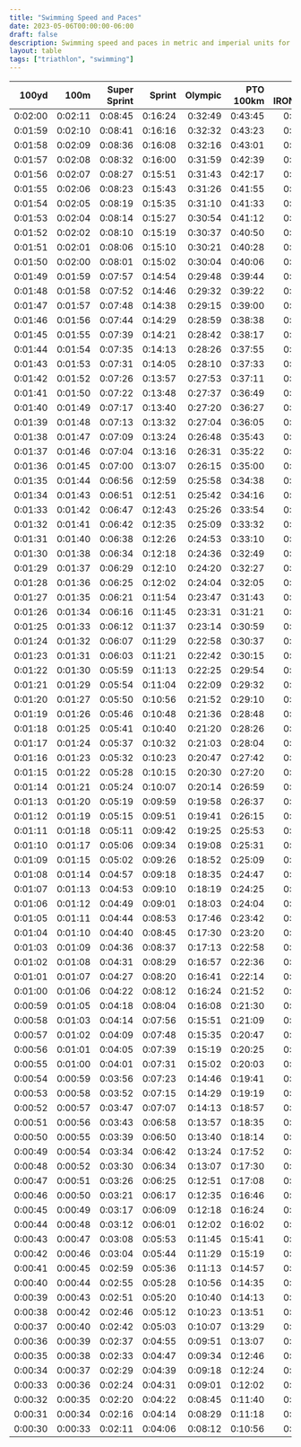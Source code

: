 ```yaml
---
title: "Swimming Speed and Paces"
date: 2023-05-06T00:00:00-06:00
draft: false
description: Swimming speed and paces in metric and imperial units for triathlon distances.
layout: table
tags: ["triathlon", "swimming"]
---
```


| 100yd   | 100m    | Super Sprint | Sprint  | Olympic | PTO 100km | Half IRONMAN | IRONMAN  |
| ------: | ------: | -----------: | ------: | ------: | --------: | -----------: | -------: |
| 0:02:00 | 0:02:11 |      0:08:45 | 0:16:24 | 0:32:49 |   0:43:45 |      0:42:14 |  1:24:29 |
| 0:01:59 | 0:02:10 |      0:08:41 | 0:16:16 | 0:32:32 |   0:43:23 |      0:41:53 |  1:23:47 |
| 0:01:58 | 0:02:09 |      0:08:36 | 0:16:08 | 0:32:16 |   0:43:01 |      0:41:32 |  1:23:04 |
| 0:01:57 | 0:02:08 |      0:08:32 | 0:16:00 | 0:31:59 |   0:42:39 |      0:41:11 |  1:22:22 |
| 0:01:56 | 0:02:07 |      0:08:27 | 0:15:51 | 0:31:43 |   0:42:17 |      0:40:50 |  1:21:40 |
| 0:01:55 | 0:02:06 |      0:08:23 | 0:15:43 | 0:31:26 |   0:41:55 |      0:40:29 |  1:20:58 |
| 0:01:54 | 0:02:05 |      0:08:19 | 0:15:35 | 0:31:10 |   0:41:33 |      0:40:08 |  1:20:15 |
| 0:01:53 | 0:02:04 |      0:08:14 | 0:15:27 | 0:30:54 |   0:41:12 |      0:39:47 |  1:19:33 |
| 0:01:52 | 0:02:02 |      0:08:10 | 0:15:19 | 0:30:37 |   0:40:50 |      0:39:25 |  1:18:51 |
| 0:01:51 | 0:02:01 |      0:08:06 | 0:15:10 | 0:30:21 |   0:40:28 |      0:39:04 |  1:18:09 |
| 0:01:50 | 0:02:00 |      0:08:01 | 0:15:02 | 0:30:04 |   0:40:06 |      0:38:43 |  1:17:26 |
| 0:01:49 | 0:01:59 |      0:07:57 | 0:14:54 | 0:29:48 |   0:39:44 |      0:38:22 |  1:16:44 |
| 0:01:48 | 0:01:58 |      0:07:52 | 0:14:46 | 0:29:32 |   0:39:22 |      0:38:01 |  1:16:02 |
| 0:01:47 | 0:01:57 |      0:07:48 | 0:14:38 | 0:29:15 |   0:39:00 |      0:37:40 |  1:15:20 |
| 0:01:46 | 0:01:56 |      0:07:44 | 0:14:29 | 0:28:59 |   0:38:38 |      0:37:19 |  1:14:37 |
| 0:01:45 | 0:01:55 |      0:07:39 | 0:14:21 | 0:28:42 |   0:38:17 |      0:36:58 |  1:13:55 |
| 0:01:44 | 0:01:54 |      0:07:35 | 0:14:13 | 0:28:26 |   0:37:55 |      0:36:36 |  1:13:13 |
| 0:01:43 | 0:01:53 |      0:07:31 | 0:14:05 | 0:28:10 |   0:37:33 |      0:36:15 |  1:12:31 |
| 0:01:42 | 0:01:52 |      0:07:26 | 0:13:57 | 0:27:53 |   0:37:11 |      0:35:54 |  1:11:48 |
| 0:01:41 | 0:01:50 |      0:07:22 | 0:13:48 | 0:27:37 |   0:36:49 |      0:35:33 |  1:11:06 |
| 0:01:40 | 0:01:49 |      0:07:17 | 0:13:40 | 0:27:20 |   0:36:27 |      0:35:12 |  1:10:24 |
| 0:01:39 | 0:01:48 |      0:07:13 | 0:13:32 | 0:27:04 |   0:36:05 |      0:34:51 |  1:09:42 |
| 0:01:38 | 0:01:47 |      0:07:09 | 0:13:24 | 0:26:48 |   0:35:43 |      0:34:30 |  1:09:00 |
| 0:01:37 | 0:01:46 |      0:07:04 | 0:13:16 | 0:26:31 |   0:35:22 |      0:34:09 |  1:08:17 |
| 0:01:36 | 0:01:45 |      0:07:00 | 0:13:07 | 0:26:15 |   0:35:00 |      0:33:48 |  1:07:35 |
| 0:01:35 | 0:01:44 |      0:06:56 | 0:12:59 | 0:25:58 |   0:34:38 |      0:33:26 |  1:06:53 |
| 0:01:34 | 0:01:43 |      0:06:51 | 0:12:51 | 0:25:42 |   0:34:16 |      0:33:05 |  1:06:11 |
| 0:01:33 | 0:01:42 |      0:06:47 | 0:12:43 | 0:25:26 |   0:33:54 |      0:32:44 |  1:05:28 |
| 0:01:32 | 0:01:41 |      0:06:42 | 0:12:35 | 0:25:09 |   0:33:32 |      0:32:23 |  1:04:46 |
| 0:01:31 | 0:01:40 |      0:06:38 | 0:12:26 | 0:24:53 |   0:33:10 |      0:32:02 |  1:04:04 |
| 0:01:30 | 0:01:38 |      0:06:34 | 0:12:18 | 0:24:36 |   0:32:49 |      0:31:41 |  1:03:22 |
| 0:01:29 | 0:01:37 |      0:06:29 | 0:12:10 | 0:24:20 |   0:32:27 |      0:31:20 |  1:02:39 |
| 0:01:28 | 0:01:36 |      0:06:25 | 0:12:02 | 0:24:04 |   0:32:05 |      0:30:59 |  1:01:57 |
| 0:01:27 | 0:01:35 |      0:06:21 | 0:11:54 | 0:23:47 |   0:31:43 |      0:30:37 |  1:01:15 |
| 0:01:26 | 0:01:34 |      0:06:16 | 0:11:45 | 0:23:31 |   0:31:21 |      0:30:16 |  1:00:33 |
| 0:01:25 | 0:01:33 |      0:06:12 | 0:11:37 | 0:23:14 |   0:30:59 |      0:29:55 |  0:59:50 |
| 0:01:24 | 0:01:32 |      0:06:07 | 0:11:29 | 0:22:58 |   0:30:37 |      0:29:34 |  0:59:08 |
| 0:01:23 | 0:01:31 |      0:06:03 | 0:11:21 | 0:22:42 |   0:30:15 |      0:29:13 |  0:58:26 |
| 0:01:22 | 0:01:30 |      0:05:59 | 0:11:13 | 0:22:25 |   0:29:54 |      0:28:52 |  0:57:44 |
| 0:01:21 | 0:01:29 |      0:05:54 | 0:11:04 | 0:22:09 |   0:29:32 |      0:28:31 |  0:57:01 |
| 0:01:20 | 0:01:27 |      0:05:50 | 0:10:56 | 0:21:52 |   0:29:10 |      0:28:10 |  0:56:19 |
| 0:01:19 | 0:01:26 |      0:05:46 | 0:10:48 | 0:21:36 |   0:28:48 |      0:27:48 |  0:55:37 |
| 0:01:18 | 0:01:25 |      0:05:41 | 0:10:40 | 0:21:20 |   0:28:26 |      0:27:27 |  0:54:55 |
| 0:01:17 | 0:01:24 |      0:05:37 | 0:10:32 | 0:21:03 |   0:28:04 |      0:27:06 |  0:54:12 |
| 0:01:16 | 0:01:23 |      0:05:32 | 0:10:23 | 0:20:47 |   0:27:42 |      0:26:45 |  0:53:30 |
| 0:01:15 | 0:01:22 |      0:05:28 | 0:10:15 | 0:20:30 |   0:27:20 |      0:26:24 |  0:52:48 |
| 0:01:14 | 0:01:21 |      0:05:24 | 0:10:07 | 0:20:14 |   0:26:59 |      0:26:03 |  0:52:06 |
| 0:01:13 | 0:01:20 |      0:05:19 | 0:09:59 | 0:19:58 |   0:26:37 |      0:25:42 |  0:51:24 |
| 0:01:12 | 0:01:19 |      0:05:15 | 0:09:51 | 0:19:41 |   0:26:15 |      0:25:21 |  0:50:41 |
| 0:01:11 | 0:01:18 |      0:05:11 | 0:09:42 | 0:19:25 |   0:25:53 |      0:25:00 |  0:49:59 |
| 0:01:10 | 0:01:17 |      0:05:06 | 0:09:34 | 0:19:08 |   0:25:31 |      0:24:38 |  0:49:17 |
| 0:01:09 | 0:01:15 |      0:05:02 | 0:09:26 | 0:18:52 |   0:25:09 |      0:24:17 |  0:48:35 |
| 0:01:08 | 0:01:14 |      0:04:57 | 0:09:18 | 0:18:35 |   0:24:47 |      0:23:56 |  0:47:52 |
| 0:01:07 | 0:01:13 |      0:04:53 | 0:09:10 | 0:18:19 |   0:24:25 |      0:23:35 |  0:47:10 |
| 0:01:06 | 0:01:12 |      0:04:49 | 0:09:01 | 0:18:03 |   0:24:04 |      0:23:14 |  0:46:28 |
| 0:01:05 | 0:01:11 |      0:04:44 | 0:08:53 | 0:17:46 |   0:23:42 |      0:22:53 |  0:45:46 |
| 0:01:04 | 0:01:10 |      0:04:40 | 0:08:45 | 0:17:30 |   0:23:20 |      0:22:32 |  0:45:03 |
| 0:01:03 | 0:01:09 |      0:04:36 | 0:08:37 | 0:17:13 |   0:22:58 |      0:22:11 |  0:44:21 |
| 0:01:02 | 0:01:08 |      0:04:31 | 0:08:29 | 0:16:57 |   0:22:36 |      0:21:49 |  0:43:39 |
| 0:01:01 | 0:01:07 |      0:04:27 | 0:08:20 | 0:16:41 |   0:22:14 |      0:21:28 |  0:42:57 |
| 0:01:00 | 0:01:06 |      0:04:22 | 0:08:12 | 0:16:24 |   0:21:52 |      0:21:07 |  0:42:14 |
| 0:00:59 | 0:01:05 |      0:04:18 | 0:08:04 | 0:16:08 |   0:21:30 |      0:20:46 |  0:41:32 |
| 0:00:58 | 0:01:03 |      0:04:14 | 0:07:56 | 0:15:51 |   0:21:09 |      0:20:25 |  0:40:50 |
| 0:00:57 | 0:01:02 |      0:04:09 | 0:07:48 | 0:15:35 |   0:20:47 |      0:20:04 |  0:40:08 |
| 0:00:56 | 0:01:01 |      0:04:05 | 0:07:39 | 0:15:19 |   0:20:25 |      0:19:43 |  0:39:25 |
| 0:00:55 | 0:01:00 |      0:04:01 | 0:07:31 | 0:15:02 |   0:20:03 |      0:19:22 |  0:38:43 |
| 0:00:54 | 0:00:59 |      0:03:56 | 0:07:23 | 0:14:46 |   0:19:41 |      0:19:00 |  0:38:01 |
| 0:00:53 | 0:00:58 |      0:03:52 | 0:07:15 | 0:14:29 |   0:19:19 |      0:18:39 |  0:37:19 |
| 0:00:52 | 0:00:57 |      0:03:47 | 0:07:07 | 0:14:13 |   0:18:57 |      0:18:18 |  0:36:36 |
| 0:00:51 | 0:00:56 |      0:03:43 | 0:06:58 | 0:13:57 |   0:18:35 |      0:17:57 |  0:35:54 |
| 0:00:50 | 0:00:55 |      0:03:39 | 0:06:50 | 0:13:40 |   0:18:14 |      0:17:36 |  0:35:12 |
| 0:00:49 | 0:00:54 |      0:03:34 | 0:06:42 | 0:13:24 |   0:17:52 |      0:17:15 |  0:34:30 |
| 0:00:48 | 0:00:52 |      0:03:30 | 0:06:34 | 0:13:07 |   0:17:30 |      0:16:54 |  0:33:48 |
| 0:00:47 | 0:00:51 |      0:03:26 | 0:06:25 | 0:12:51 |   0:17:08 |      0:16:33 |  0:33:05 |
| 0:00:46 | 0:00:50 |      0:03:21 | 0:06:17 | 0:12:35 |   0:16:46 |      0:16:12 |  0:32:23 |
| 0:00:45 | 0:00:49 |      0:03:17 | 0:06:09 | 0:12:18 |   0:16:24 |      0:15:50 |  0:31:41 |
| 0:00:44 | 0:00:48 |      0:03:12 | 0:06:01 | 0:12:02 |   0:16:02 |      0:15:29 |  0:30:59 |
| 0:00:43 | 0:00:47 |      0:03:08 | 0:05:53 | 0:11:45 |   0:15:41 |      0:15:08 |  0:30:16 |
| 0:00:42 | 0:00:46 |      0:03:04 | 0:05:44 | 0:11:29 |   0:15:19 |      0:14:47 |  0:29:34 |
| 0:00:41 | 0:00:45 |      0:02:59 | 0:05:36 | 0:11:13 |   0:14:57 |      0:14:26 |  0:28:52 |
| 0:00:40 | 0:00:44 |      0:02:55 | 0:05:28 | 0:10:56 |   0:14:35 |      0:14:05 |  0:28:10 |
| 0:00:39 | 0:00:43 |      0:02:51 | 0:05:20 | 0:10:40 |   0:14:13 |      0:13:44 |  0:27:27 |
| 0:00:38 | 0:00:42 |      0:02:46 | 0:05:12 | 0:10:23 |   0:13:51 |      0:13:23 |  0:26:45 |
| 0:00:37 | 0:00:40 |      0:02:42 | 0:05:03 | 0:10:07 |   0:13:29 |      0:13:01 |  0:26:03 |
| 0:00:36 | 0:00:39 |      0:02:37 | 0:04:55 | 0:09:51 |   0:13:07 |      0:12:40 |  0:25:21 |
| 0:00:35 | 0:00:38 |      0:02:33 | 0:04:47 | 0:09:34 |   0:12:46 |      0:12:19 |  0:24:38 |
| 0:00:34 | 0:00:37 |      0:02:29 | 0:04:39 | 0:09:18 |   0:12:24 |      0:11:58 |  0:23:56 |
| 0:00:33 | 0:00:36 |      0:02:24 | 0:04:31 | 0:09:01 |   0:12:02 |      0:11:37 |  0:23:14 |
| 0:00:32 | 0:00:35 |      0:02:20 | 0:04:22 | 0:08:45 |   0:11:40 |      0:11:16 |  0:22:32 |
| 0:00:31 | 0:00:34 |      0:02:16 | 0:04:14 | 0:08:29 |   0:11:18 |      0:10:55 |  0:21:49 |
| 0:00:30 | 0:00:33 |      0:02:11 | 0:04:06 | 0:08:12 |   0:10:56 |      0:10:34 |  0:21:07 |
